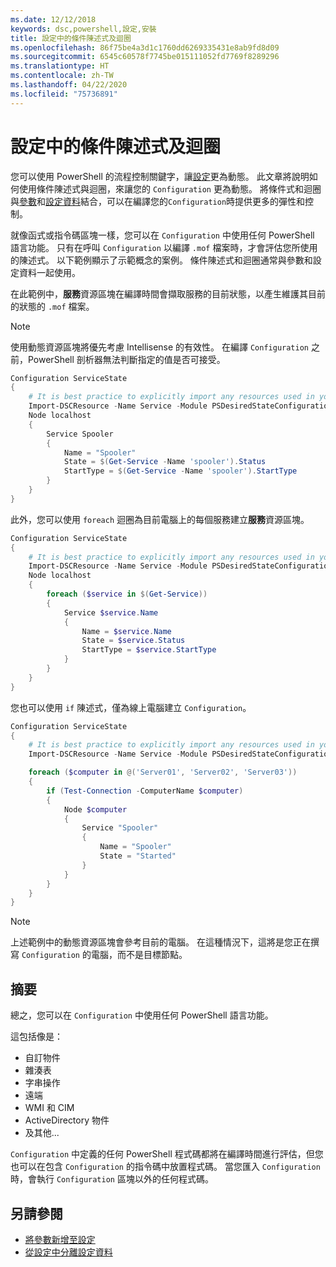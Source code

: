 ```yaml
---
ms.date: 12/12/2018
keywords: dsc,powershell,設定,安裝
title: 設定中的條件陳述式及迴圈
ms.openlocfilehash: 86f75be4a3d1c1760dd6269335431e8ab9fd8d09
ms.sourcegitcommit: 6545c60578f7745be015111052fd7769f8289296
ms.translationtype: HT
ms.contentlocale: zh-TW
ms.lasthandoff: 04/22/2020
ms.locfileid: "75736891"
---
```

# <a name="conditional-statements-and-loops-in-a-configuration"></a>設定中的條件陳述式及迴圈

您可以使用 PowerShell 的流程控制關鍵字，讓[設定](configurations.md)更為動態。 此文章將說明如何使用條件陳述式與迴圈，來讓您的 `Configuration` 更為動態。 將條件式和迴圈與[參數](add-parameters-to-a-configuration.md)和[設定資料](configData.md)結合，可以在編譯您的`Configuration`時提供更多的彈性和控制。

就像函式或指令碼區塊一樣，您可以在 `Configuration` 中使用任何 PowerShell 語言功能。
只有在呼叫 `Configuration` 以編譯 `.mof` 檔案時，才會評估您所使用的陳述式。 以下範例顯示了示範概念的案例。 條件陳述式和迴圈通常與參數和設定資料一起使用。

在此範例中，**服務**資源區塊在編譯時間會擷取服務的目前狀態，以產生維護其目前的狀態的 `.mof` 檔案。

> [!NOTE]
> 使用動態資源區塊將優先考慮 Intellisense 的有效性。 在編譯 `Configuration` 之前，PowerShell 剖析器無法判斷指定的值是否可接受。

```powershell
Configuration ServiceState
{
    # It is best practice to explicitly import any resources used in your Configurations.
    Import-DSCResource -Name Service -Module PSDesiredStateConfiguration
    Node localhost
    {
        Service Spooler
        {
            Name = "Spooler"
            State = $(Get-Service -Name 'spooler').Status
            StartType = $(Get-Service -Name 'spooler').StartType
        }
    }
}
```

此外，您可以使用 `foreach` 迴圈為目前電腦上的每個服務建立**服務**資源區塊。

```powershell
Configuration ServiceState
{
    # It is best practice to explicitly import any resources used in your Configurations.
    Import-DSCResource -Name Service -Module PSDesiredStateConfiguration
    Node localhost
    {
        foreach ($service in $(Get-Service))
        {
            Service $service.Name
            {
                Name = $service.Name
                State = $service.Status
                StartType = $service.StartType
            }
        }
    }
}
```

您也可以使用 `if` 陳述式，僅為線上電腦建立 `Configuration`。

```powershell
Configuration ServiceState
{
    # It is best practice to explicitly import any resources used in your Configurations.
    Import-DSCResource -Name Service -Module PSDesiredStateConfiguration

    foreach ($computer in @('Server01', 'Server02', 'Server03'))
    {
        if (Test-Connection -ComputerName $computer)
        {
            Node $computer
            {
                Service "Spooler"
                {
                    Name = "Spooler"
                    State = "Started"
                }
            }
        }
    }
}
```

> [!NOTE]
> 上述範例中的動態資源區塊會參考目前的電腦。 在這種情況下，這將是您正在撰寫 `Configuration` 的電腦，而不是目標節點。

<!---
Mention Get-DSCConfigurationFromSystem
-->

## <a name="summary"></a>摘要

總之，您可以在 `Configuration` 中使用任何 PowerShell 語言功能。

這包括像是：

- 自訂物件
- 雜湊表
- 字串操作
- 遠端
- WMI 和 CIM
- ActiveDirectory 物件
- 及其他...

`Configuration` 中定義的任何 PowerShell 程式碼都將在編譯時間進行評估，但您也可以在包含 `Configuration` 的指令碼中放置程式碼。 當您匯入 `Configuration` 時，會執行 `Configuration` 區塊以外的任何程式碼。

## <a name="see-also"></a>另請參閱

- [將參數新增至設定](add-parameters-to-a-configuration.md)
- [從設定中分離設定資料](configData.md)
